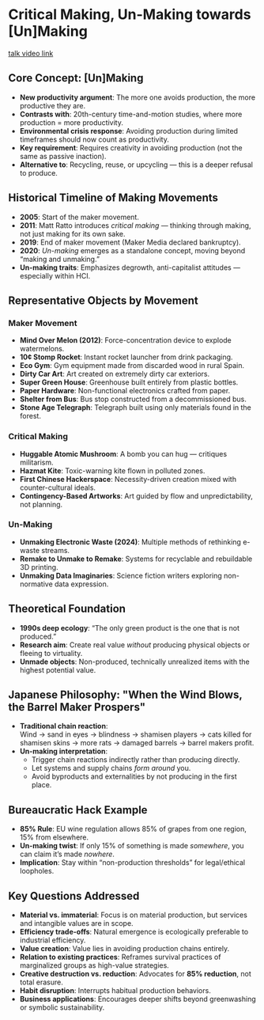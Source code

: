 # Critical Making, Un-Making towards [Un]Making 
[talk video link](https://www.youtube.com/results?search_query=unmaking+research)



## Core Concept: [Un]Making

- **New productivity argument**: The more one avoids production, the more productive they are.
- **Contrasts with**: 20th-century time-and-motion studies, where more production = more productivity.
- **Environmental crisis response**: Avoiding production during limited timeframes should now count as productivity.
- **Key requirement**: Requires creativity in avoiding production (not the same as passive inaction).
- **Alternative to**: Recycling, reuse, or upcycling — this is a deeper refusal to produce.

## Historical Timeline of Making Movements

- **2005**: Start of the maker movement.
- **2011**: Matt Ratto introduces *critical making* — thinking through making, not just making for its own sake.
- **2019**: End of maker movement (Maker Media declared bankruptcy).
- **2020**: *Un-making* emerges as a standalone concept, moving beyond “making and unmaking.”
- **Un-making traits**: Emphasizes degrowth, anti-capitalist attitudes — especially within HCI.

## Representative Objects by Movement

### Maker Movement

- **Mind Over Melon (2012)**: Force-concentration device to explode watermelons.
- **10¢ Stomp Rocket**: Instant rocket launcher from drink packaging.
- **Eco Gym**: Gym equipment made from discarded wood in rural Spain.
- **Dirty Car Art**: Art created on extremely dirty car exteriors.
- **Super Green House**: Greenhouse built entirely from plastic bottles.
- **Paper Hardware**: Non-functional electronics crafted from paper.
- **Shelter from Bus**: Bus stop constructed from a decommissioned bus.
- **Stone Age Telegraph**: Telegraph built using only materials found in the forest.

### Critical Making

- **Huggable Atomic Mushroom**: A bomb you can hug — critiques militarism.
- **Hazmat Kite**: Toxic-warning kite flown in polluted zones.
- **First Chinese Hackerspace**: Necessity-driven creation mixed with counter-cultural ideals.
- **Contingency-Based Artworks**: Art guided by flow and unpredictability, not planning.

### Un-Making

- **Unmaking Electronic Waste (2024)**: Multiple methods of rethinking e-waste streams.
- **Remake to Unmake to Remake**: Systems for recyclable and rebuildable 3D printing.
- **Unmaking Data Imaginaries**: Science fiction writers exploring non-normative data expression.

## Theoretical Foundation

- **1990s deep ecology**: “The only green product is the one that is not produced.”
- **Research aim**: Create real value *without* producing physical objects or fleeing to virtuality.
- **Unmade objects**: Non-produced, technically unrealized items with the highest potential value.

## Japanese Philosophy: "When the Wind Blows, the Barrel Maker Prospers"

- **Traditional chain reaction**:  
  Wind → sand in eyes → blindness → shamisen players → cats killed for shamisen skins → more rats → damaged barrels → barrel makers profit.
- **Un-making interpretation**:
  - Trigger chain reactions indirectly rather than producing directly.
  - Let systems and supply chains *form around* you.
  - Avoid byproducts and externalities by not producing in the first place.

## Bureaucratic Hack Example

- **85% Rule**: EU wine regulation allows 85% of grapes from one region, 15% from elsewhere.
- **Un-making twist**: If only 15% of something is made *somewhere*, you can claim it’s made *nowhere*.
- **Implication**: Stay within “non-production thresholds” for legal/ethical loopholes.

## Key Questions Addressed

- **Material vs. immaterial**: Focus is on material production, but services and intangible values are in scope.
- **Efficiency trade-offs**: Natural emergence is ecologically preferable to industrial efficiency.
- **Value creation**: Value lies in avoiding production chains entirely.
- **Relation to existing practices**: Reframes survival practices of marginalized groups as high-value strategies.
- **Creative destruction vs. reduction**: Advocates for **85% reduction**, not total erasure.
- **Habit disruption**: Interrupts habitual production behaviors.
- **Business applications**: Encourages deeper shifts beyond greenwashing or symbolic sustainability.
